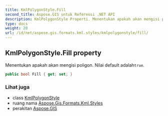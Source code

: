 ```yaml
---
title: KmlPolygonStyle.Fill
second_title: Aspose.GIS untuk Referensi .NET API
description: KmlPolygonStyle Properti. Menentukan apakah akan mengisi poligon. Nilai default adalahtrue.
type: docs
weight: 20
url: /id/net/aspose.gis.formats.kml.styles/kmlpolygonstyle/fill/
---
```

## KmlPolygonStyle.Fill property

Menentukan apakah akan mengisi poligon. Nilai default adalah`true`.

```csharp
public bool Fill { get; set; }
```

### Lihat juga

* class [KmlPolygonStyle](../)
* ruang nama [Aspose.Gis.Formats.Kml.Styles](../../kmlpolygonstyle/)
* perakitan [Aspose.GIS](../../../)


